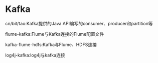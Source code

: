 # Kafka

cn/bit/tao:Kafka提供的Java API编写的consumer、producer和partition等

flume-kafka:Flume与Kafka连接的Flume配置文件

kafka-flume-hdfs:Kafka与Flume、HDFS连接

log4j-kafka:log4j与kafka连接
